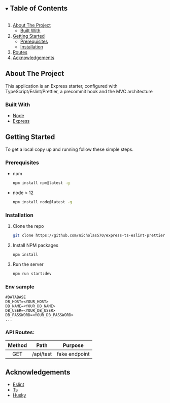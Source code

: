<!-- TABLE OF CONTENTS -->
<details open="open">
  <summary><h2 style="display: inline-block">Table of Contents</h2></summary>
  <ol>
    <li>
      <a href="#about-the-project">About The Project</a>
      <ul>
        <li><a href="#built-with">Built With</a></li>
      </ul>
    </li>
    <li>
      <a href="#getting-started">Getting Started</a>
      <ul>
        <li><a href="#prerequisites">Prerequisites</a></li>
        <li><a href="#installation">Installation</a></li>
      </ul>
    </li>
    <li><a href="#routes">Routes</a></li>
    <li><a href="#acknowledgements">Acknowledgements</a></li>
  </ol>
</details>

<!-- ABOUT THE PROJECT -->

## About The Project

This application is an Express starter, configured with TypeScript/Eslint/Prettier, a precommit hook and the MVC architecture

### Built With

- [Node](https://nodejs.org/)
- [Express](https://expressjs.com/)

<!-- GETTING STARTED -->

## Getting Started

To get a local copy up and running follow these simple steps.

### Prerequisites

- npm
  ```sh
  npm install npm@latest -g
  ```
- node > 12
  ```sh
  npm install node@latest -g
  ```

### Installation

1. Clone the repo
   ```sh
   git clone https://github.com/nicholas570/express-ts-eslint-prettier-starter-classes.git
   ```
2. Install NPM packages
   ```sh
   npm install
   ```
3. Run the server
   ```sh
   npm run start:dev
   ```

<!-- ENV -->

### Env sample

```
#DATABASE
DB_HOST=<YOUR_HOST>
DB_NAME=<YOUR_DB_NAME>
DB_USER=<YOUR_DB_USER>
DB_PASSWORD=<YOUR_DB_PASSWORD>
...
```

<!-- ROUTES -->

### API Routes:

| Method |   Path    |    Purpose    |
| :----: | :-------: | :-----------: |
|  GET   | /api/test | fake endpoint |

<!-- ACKNOWLEDGEMENTS -->

## Acknowledgements

- [Eslint](https://eslint.org/)
- [Ts](https://www.typescriptlang.org/)
- [Husky](https://github.com/typicode/husky)
